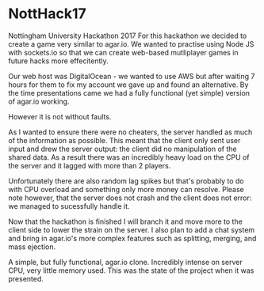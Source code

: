 # NottHack17
Nottingham University Hackathon 2017
For this hackathon we decided to create a game very similar to agar.io.
We wanted to practise using Node JS with sockets.io so that we can create web-based mutliplayer games in future hacks more effecitently.

Our web host was DigitalOcean - we wanted to use AWS but after waiting 7 hours for them to fix my account we gave up and found an alternative.
By the time presentations came we had a fully functional (yet simple) version of agar.io working. 

However it is not without faults.

As I wanted to ensure there were no cheaters, the server handled as much of the information as possible.
This meant that the client only sent user input and drew the server output: the client did no manipulation of the shared data.
As a result there was an incredibly heavy load on the CPU of the server and it lagged with more than 2 players.

Unfortunately there are also random lag spikes but that's probably to do with CPU overload and something only more money can resolve.
Please note however, that the server does not crash and the client does not error: we managed to sucessfully handle it.


Now that the hackathon is finished I will branch it and move more to the client side to lower the strain on the server.
I also plan to add a chat system and bring in agar.io's more complex features such as splitting, merging, and mass ejection.




A simple, but fully functional, agar.io clone. Incredibly intense on server CPU, very little memory used. This was the state of the project when it was presented.

